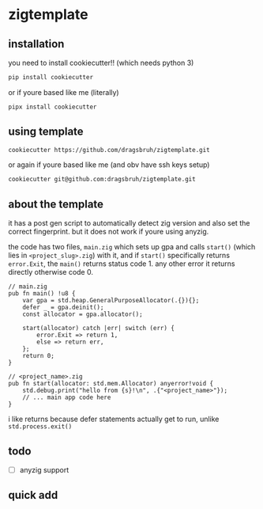 # zigtemplate

## installation

you need to install cookiecutter!! (which needs python 3)

```bash
pip install cookiecutter
```

or if youre based like me (literally)

```bash
pipx install cookiecutter
```

## using template

```bash
cookiecutter https://github.com/dragsbruh/zigtemplate.git
```

or again if youre based like me (and obv have ssh keys setup)

```bash
cookiecutter git@github.com:dragsbruh/zigtemplate.git
```

## about the template

it has a post gen script to automatically detect zig version and also set the correct fingerprint.
but it does not work if youre using anyzig.

the code has two files, `main.zig` which sets up gpa and calls `start()` (which lies in `<project_slug>.zig`) with it, and if `start()` specifically returns `error.Exit`, the `main()` returns status code 1. any other error it returns directly otherwise code 0.

```zig
// main.zig
pub fn main() !u8 {
    var gpa = std.heap.GeneralPurposeAllocator(.{}){};
    defer _ = gpa.deinit();
    const allocator = gpa.allocator();

    start(allocator) catch |err| switch (err) {
        error.Exit => return 1,
        else => return err,
    };
    return 0;
}
```

```zig
// <project_name>.zig
pub fn start(allocator: std.mem.Allocator) anyerror!void {
    std.debug.print("hello from {s}!\n", .{"<project_name>"});
    // ... main app code here
}
```

i like returns because defer statements actually get to run, unlike `std.process.exit()`

## todo

- [ ] anyzig support

## quick add

